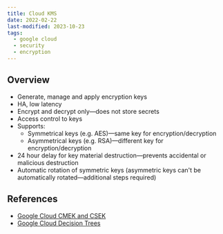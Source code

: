 ```yaml
---
title: Cloud KMS
date: 2022-02-22
last-modified: 2023-10-23
tags:
  - google cloud
  - security
  - encryption
---
```


## Overview

- Generate, manage and apply encryption keys
- HA, low latency
- Encrypt and decrypt only—does not store secrets
- Access control to keys
- Supports:
	- Symmetrical keys (e.g. AES)—same key for encryption/decryption
	- Asymmetrical keys (e.g. RSA)—different key for encryption/decryption
- 24 hour delay for key material destruction—prevents accidental or malicious destruction
- Automatic rotation of symmetric keys (asymmetric keys can't be automatically rotated—additional steps required)

## References

- [Google Cloud CMEK and CSEK](notes/Google%20Cloud%20CMEK%20and%20CSEK.md)
- [Google Cloud Decision Trees](notes/moc/Google%20Cloud%20Decision%20Trees.md)
